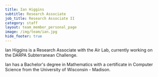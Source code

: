 ```yaml
---
title: Ian Higgins
subtitle: Research Associate
job_title: Research Associate II
category: staff
layout: team_member_personal_page
image: /img/team/ian.jpg
hide_footer: true
---
```


Ian Higgins is a Research Associate with the Air Lab, currently working on the DARPA Subterranean Challenge.

Ian has a Bachelor's degree in Mathematics with a certificate in Computer Science from the University of Wisconsin - Madison.
